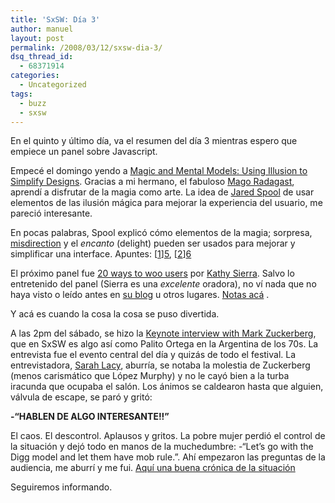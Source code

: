 ```yaml
---
title: 'SxSW: Día 3'
author: manuel
layout: post
permalink: /2008/03/12/sxsw-dia-3/
dsq_thread_id:
  - 68371914
categories:
  - Uncategorized
tags:
  - buzz
  - sxsw
---
```

En el quinto y último día, va el resumen del día 3 mientras espero que empiece un panel sobre Javascript.

Empecé el domingo yendo a [Magic and Mental Models: Using Illusion to Simplify Designs][1]. Gracias a mi hermano, el fabuloso [Mago Radagast][2], aprendí a disfrutar de la magia como arte. La idea de [Jared Spool][3] de usar elementos de las ilusión mágica para mejorar la experiencia del usuario, me pareció interesante.

En pocas palabras, Spool explicó cómo elementos de la magia; sorpresa, [misdirection][4] y el *encanto* (delight) pueden ser usados para mejorar y simplificar una interface. Apuntes: [[1]][5], [[2]][6]

El próximo panel fue [20 ways to woo users][7] por [Kathy Sierra][8]. Salvo lo entretenido del panel (Sierra es una *excelente* oradora), no ví nada que no haya visto o leído antes en [su blog][8] u otros lugares. [Notas acá][9] .

Y acá es cuando la cosa la cosa se puso divertida.

A las 2pm del sábado, se hizo la [Keynote interview with Mark Zuckerberg][10], que en SxSW es algo así como Palito Ortega en la Argentina de los 70s. La entrevista fue el evento central del día y quizás de todo el festival. La entrevistadora, [Sarah Lacy][11], aburría, se notaba la molestia de Zuckerberg (menos carismático que López Murphy) y no le cayó bien a la turba iracunda que ocupaba el salón. Los ánimos se caldearon hasta que alguien, válvula de escape, se paró y gritó:

**-&#8220;HABLEN <span class="caps">DE ALGO INTERESANTE</span>!!&#8221;**

El caos. El descontrol. Aplausos y gritos. La pobre mujer perdió el control de la situación y dejó todo en manos de la muchedumbre: -&#8220;Let&#8217;s go with the Digg model and let them have mob rule.&#8221;. Ahí empezaron las preguntas de la audiencia, me aburrí y me fui. [Aquí una buena crónica de la situación][12]

Seguiremos informando.

 [1]: http://2008.sxsw.com/interactive/programming/panels_schedule/?action=show&#38;id=IAP060435
 [2]: http://magoradagast.com/
 [3]: http://www.uie.com/about/consultants/
 [4]: http://en.wikipedia.org/wiki/Misdirection
 [5]: http://www.newmediabuzz.com/the_new_media_buzz_brough/2008/03/sxsw-live-magic.html
 [6]: http://www.terrystorch.com/sxsw/sxsw-magic-and-mental-models-using-illusion-to-simplify-designs-tidbits/
 [7]: http://2008.sxsw.com/interactive/programming/panels_schedule/?action=show&#38;id=IAP060512
 [8]: http://headrush.typepad.com/
 [9]: http://techory.com/sxsw/?p=138
 [10]: http://2008.sxsw.com/interactive/programming/panels_schedule/?action=show&#38;id=IAP060443
 [11]: http://www.sarahlacy.com/
 [12]: http://www.news.com/8301-13772_3-9889528-52.html